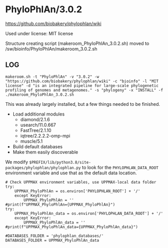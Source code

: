 PhyloPhlAn/3.0.2
================

<https://github.com/biobakery/phylophlan/wiki>

Used under license:
MIT license

Structure creating script (makeroom_PhyloPhlAn_3.0.2.sh) moved to /sw/bioinfo/PhyloPhlAn/makeroom_3.0.2.sh

LOG
---

    makeroom.sh -t "PhyloPhlAn" -v "3.0.2" -w "https://github.com/biobakery/phylophlan/wiki" -c "bioinfo" -l "MIT license" -d "is an integrated pipeline for large-scale phylogenetic profiling of genomes and metagenomes." -s "phylogeny" -x "INSTALL" -f
    ./makeroom_PhyloPhlAn_3.0.2.sh

This was already largely installed, but a few things needed to be finished.

   - Load additional modules
      - diamond/2.1.6
      - usearch/11.0.667
      - FastTree/2.1.10
      - iqtree/2.2.2.2-omp-mpi
      - muscle/5.1
   - Build default databases
   - Make them easily discoverable

We modify `$PREFIX/lib/python3.8/site-packages/phylophlan/phylophlan.py` to
look for the `PHYLOPHLAN_DATA_ROOT` environment variable and use that as the
default data location.

    # Check UPPMAX environment variables, use UPPMAX-local data folder
    try:
        UPPMAX_PhyloPhlAn = os.environ['PHYLOPHLAN_ROOT'] + '/'
        except KeyError:
            UPPMAX_PhyloPhlAn = ''
    #print(f"UPPMAX_PhyloPhlAn={UPPMAX_PhyloPhlAn}")
    try:
        UPPMAX_PhyloPhlAn_data = os.environ['PHYLOPHLAN_DATA_ROOT'] + '/'
        except KeyError:
            UPPMAX_PhyloPhlAn_data = ''
    #print(f"UPPMAX_PhyloPhlAn_data={UPPMAX_PhyloPhlAn_data}")

    #DATABASES_FOLDER = 'phylophlan_databases/'
    DATABASES_FOLDER = UPPMAX_PhyloPhlAn_data
